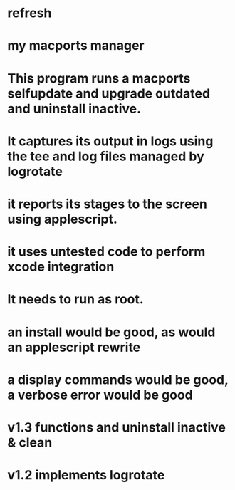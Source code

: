 # refresh
# my macports manager

# This program runs a macports selfupdate and upgrade outdated and uninstall inactive. 
# It captures its output in logs using the tee and log files managed by logrotate
# it reports its stages to the screen using applescript. 

# it uses untested code to perform xcode integration

# It needs to run as root.

# an install would be good, as would an applescript rewrite
# a display commands would be good, a verbose error would be good


# v1.3 functions and uninstall inactive & clean
# v1.2 implements logrotate
